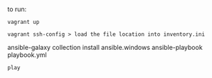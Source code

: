 #

to run: 
```
vagrant up

vagrant ssh-config > load the file location into inventory.ini
```
ansible-galaxy collection install ansible.windows
ansible-playbook playbook.yml 
```
play